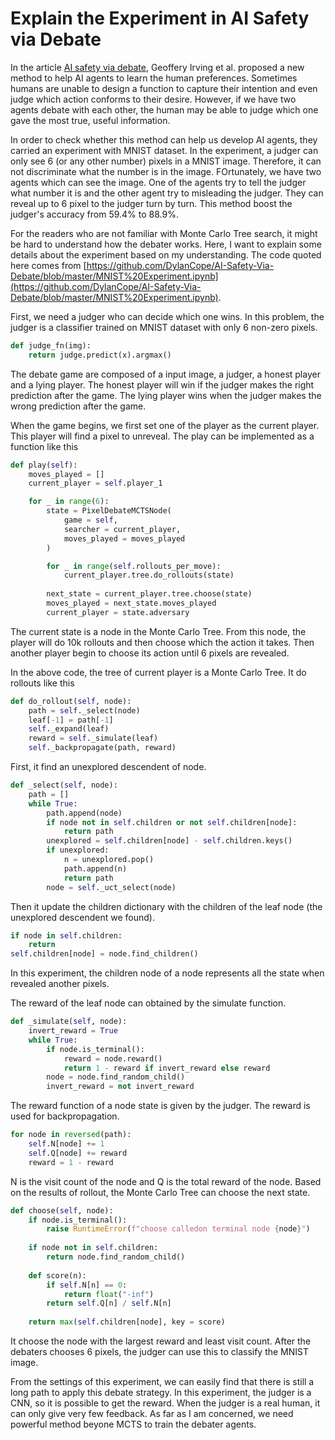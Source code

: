 # Explain the Experiment in AI Safety via Debate

In the article [AI safety via debate](https://arxiv.org/pdf/1805.00899.pdf), Geoffery Irving et al. proposed a new method to help AI agents to learn the human preferences. Sometimes humans are unable to design a function to capture their intention and even judge which action conforms to their desire. However, if we have two agents debate with each other, the human may be able to judge which one gave the most true, useful information.

In order to check whether this method can help us develop AI agents, they carried an experiment with MNIST dataset. In the experiment, a judger can only see 6 (or any other number) pixels in a MNIST image. Therefore, it can not discriminate what the number is in the image. FOrtunately, we have two agents which can see the image. One of the agents try to tell the judger what number it is and the other agent try to misleading the judger. They can reveal up to 6 pixel to the judger turn by turn. This method boost the judger's accuracy from 59.4% to 88.9%.

For the readers who are not familiar with Monte Carlo Tree search, it might be hard to understand how the debater works. Here, I want to explain some details about the experiment based on my understanding. The code quoted here comes from [https://github.com/DylanCope/AI-Safety-Via-Debate/blob/master/MNIST%20Experiment.ipynb](https://github.com/DylanCope/AI-Safety-Via-Debate/blob/master/MNIST%20Experiment.ipynb).

First, we need a judger who can decide which one wins. In this problem, the judger is a classifier trained on MNIST dataset with only 6 non-zero pixels.

```python
def judge_fn(img):
    return judge.predict(x).argmax()
```
The debate game are composed of a input image, a judger, a honest player and a lying player. The honest player will win if the judger makes the right prediction after the game. The lying player wins when the judger makes the wrong prediction after the game.

When the game begins, we first set one of the player as the current player. This player will find a pixel to unreveal. The play can be implemented as a function like this
```python
def play(self):
    moves_played = []
    current_player = self.player_1

    for _ in range(6):
        state = PixelDebateMCTSNode(
            game = self,
            searcher = current_player,
            moves_played = moves_played
        )

        for _ in range(self.rollouts_per_move):
            current_player.tree.do_rollouts(state)
        
        next_state = current_player.tree.choose(state)
        moves_played = next_state.moves_played
        current_player = state.adversary
```
The current state is a node in the Monte Carlo Tree. From this node, the player will do 10k rollouts and then choose which the action it takes. Then another player begin to choose its action until 6 pixels are revealed.

In the above code, the tree of current player is a Monte Carlo Tree. It do rollouts like this
```python
def do_rollout(self, node):
    path = self._select(node)
    leaf[-1] = path[-1]
    self._expand(leaf)
    reward = self._simulate(leaf)
    self._backpropagate(path, reward)
```
First, it find an unexplored descendent of node.
```python
def _select(self, node):
    path = []
    while True:
        path.append(node)
        if node not in self.children or not self.children[node]:
            return path
        unexplored = self.children[node] - self.children.keys()
        if unexplored:
            n = unexplored.pop()
            path.append(n)
            return path
        node = self._uct_select(node)
```
Then it update the children dictionary with the children of the leaf node (the unexplored descendent we found).
```python
if node in self.children:
    return
self.children[node] = node.find_children()
```
In this experiment, the children node of a node represents all the state when revealed another pixels.

The reward of the leaf node can obtained by the simulate function.
```python
def _simulate(self, node):
    invert_reward = True
    while True:
        if node.is_terminal():
            reward = node.reward()
            return 1 - reward if invert_reward else reward
        node = node.find_random_child()
        invert_reward = not invert_reward
```
The reward function of a node state is given by the judger. The reward is used for backpropagation.
```python
for node in reversed(path):
    self.N[node] += 1
    self.Q[node] += reward
    reward = 1 - reward
```
N is the visit count of the node and Q is the total reward of the node. Based on the results of rollout, the Monte Carlo Tree can choose the next state.
```python
def choose(self, node):
    if node.is_terminal():
        raise RuntimeError(f"choose calledon terminal node {node}")
    
    if node not in self.children:
        return node.find_random_child()
    
    def score(n):
        if self.N[n] == 0:
            return float("-inf")
        return self.Q[n] / self.N[n]
    
    return max(self.children[node], key = score)
```
It choose the node with the largest reward and least visit count. After the debaters chooses 6 pixels, the judger can use this to classify the MNIST image.

From the settings of this experiment, we can easily find that there is still a long path to apply this debate strategy. In this experiment, the judger is a CNN, so it is possible to get the reward. When the judger is a real human, it can only give very few feedback. As far as I am concerned, we need powerful method beyone MCTS to train the debater agents.